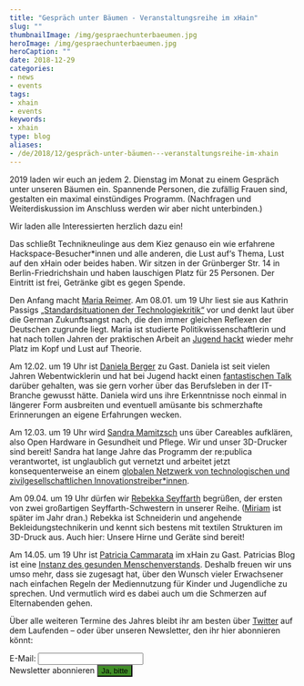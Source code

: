 ```yaml
---
title: "Gespräch unter Bäumen - Veranstaltungsreihe im xHain"
slug: ""
thumbnailImage: /img/gespraechunterbaeumen.jpg
heroImage: /img/gespraechunterbaeumen.jpg
heroCaption: ""
date: 2018-12-29
categories:
- news
- events
tags:
- xhain
- events
keywords:
- xhain
type: blog
aliases:
- /de/2018/12/gespräch-unter-bäumen---veranstaltungsreihe-im-xhain
---
```


2019 laden wir euch an jedem 2. Dienstag im Monat zu einem Gespräch unter unseren Bäumen ein. Spannende Personen, die zufällig Frauen sind, gestalten ein maximal einstündiges Programm. (Nachfragen und Weiterdiskussion im Anschluss werden wir aber nicht unterbinden.) 

Wir laden alle Interessierten herzlich dazu ein! 

<!-- more -->

Das schließt Technikneulinge aus dem Kiez genauso ein wie erfahrene Hackspace-Besucher*innen und alle anderen, die Lust auf‘s Thema, Lust auf den xHain oder beides haben. Wir sitzen in der Grünberger Str. 14 in Berlin-Friedrichshain und haben lauschigen Platz für 25 Personen. Der Eintritt ist frei, Getränke gibt es gegen Spende. 

Den Anfang macht [Maria Reimer](https://twitter.com/malienamadrina). Am 08.01. um 19 Uhr liest sie aus Kathrin Passigs [„Standardsituationen der Technologiekritik“](https://www.suhrkamp.de/buecher/standardsituationen_der_technologiekritik-kathrin_passig_26048.html) vor und denkt laut über die German Zukunftsangst nach, die den immer gleichen Reflexen der Deutschen zugrunde liegt. Maria ist studierte Politikwissenschaftlerin und hat nach tollen Jahren der praktischen Arbeit an [Jugend hackt](https://www.jugendhackt.org) wieder mehr Platz im Kopf und Lust auf Theorie.

Am 12.02. um 19 Uhr ist [Daniela Berger](https://twitter.com/DanielaKayB) zu Gast. Daniela ist seit vielen Jahren Webentwicklerin und hat bei Jugend hackt einen [fantastischen Talk ](https://media.ccc.de/v/jh-berlin-2018-14-lightning_talk_was_ich_mir_gewuenscht_haette_dass_mir_jemand_uebers_berufsleben_sagt) darüber gehalten, was sie gern vorher über das Berufsleben in der IT-Branche gewusst hätte. Daniela wird uns ihre Erkenntnisse noch einmal in längerer Form ausbreiten und eventuell amüsante bis schmerzhafte Erinnerungen an eigene Erfahrungen wecken.

Am 12.03. um 19 Uhr wird [Sandra Mamitzsch](https://twitter.com/aprica) uns über Careables aufklären, also Open Hardware in Gesundheit und Pflege. Wir und unser 3D-Drucker sind bereit! Sandra hat lange Jahre das Programm der re:publica verantwortet, ist unglaublich gut vernetzt und arbeitet jetzt konsequenterweise an einem [globalen Netzwerk von technologischen und zivilgesellschaftlichen Innovationstreiber*innen](https://www.globalinnovationgathering.org/). 

Am 09.04. um 19 Uhr dürfen wir [Rebekka Seyffarth](https://twitter.com/Kurfuerstin) begrüßen, der ersten von zwei großartigen Seyffarth-Schwestern in unserer Reihe. ([Miriam](https://twitter.com/_noujoum) ist später im Jahr dran.) Rebekka ist Schneiderin und angehende Bekleidungstechnikerin und kennt sich bestens mit textilen Strukturen im 3D-Druck aus. Auch hier: Unsere Hirne und Geräte sind bereit!

Am 14.05. um 19 Uhr ist [Patricia Cammarata](https://twitter.com/@dasnuf) im xHain zu Gast. Patricias Blog ist eine [Instanz des gesunden Menschenverstands](https://www.dasnuf.de). Deshalb freuen wir uns umso mehr, dass sie zugesagt hat, über den Wunsch vieler Erwachsener nach einfachen Regeln der Mediennutzung für Kinder und Jugendliche zu sprechen. Und vermutlich wird es dabei auch um die Schmerzen auf Elternabenden gehen.

Über alle weiteren Termine des Jahres bleibt ihr am besten über [Twitter](https://twitter.com/xHain_hackspace) auf dem Laufenden – oder über unseren Newsletter, den ihr hier abonnieren könnt: 

<form action="https://formspree.io/xhain_hack_makespace@posteo.de"
      method="POST">
    <label for="email">E-Mail:
    	<input type="email" name="_replyto" title="E-Mail" required>
    </label><br>
    <label>Newsletter abonnieren
    	<input type="submit" value="Ja, bitte" style="background:#408e27">
	</label><br>
</form>

